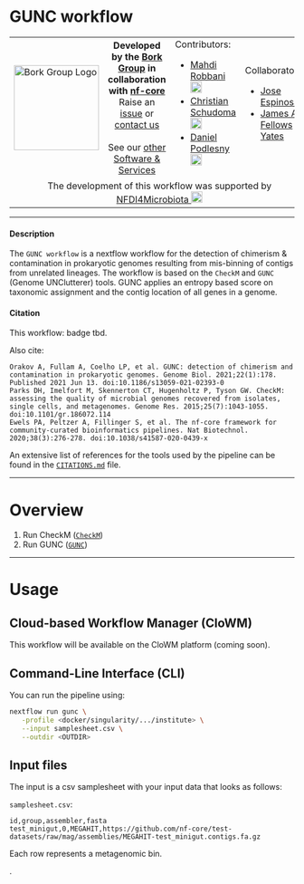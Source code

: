 # GUNC workflow
<table>
  <tr width="100%">
    <td width="150px">
      <a href="https://www.bork.embl.de/"><img src="https://www.bork.embl.de/assets/img/normal_version.png" alt="Bork Group Logo" width="150px" height="auto"></a>
    </td>
    <td width="425px" align="center">
      <b>Developed by the <a href="https://www.bork.embl.de/">Bork Group</a> in collaboration with <a href="https://nf-co.re/">nf-core</a></b><br>
      Raise an <a href="https://github.com/grp-bork/gunc_workflow/issues">issue</a> or <a href="mailto:N4M@embl.de">contact us</a><br><br>
      See our <a href="https://www.bork.embl.de/services.html">other Software & Services</a>
    </td>
    <td width="250px">
      Contributors:<br>
      <ul>
        <li>
          <a href="https://github.com/mahdi-robbani/">Mahdi Robbani</a> <a href="https://orcid.org/0000-0003-0161-0559"><img src="https://orcid.org/assets/vectors/orcid.logo.icon.svg" alt="ORCID icon" width="20px" height="20px"></a><br>
        </li>
        <li>
          <a href="https://github.com/cschu/">Christian Schudoma</a> <a href="https://orcid.org/0000-0003-1157-1354"><img src="https://orcid.org/assets/vectors/orcid.logo.icon.svg" alt="ORCID icon" width="20px" height="20px"></a><br>
        </li>
        <li>
          <a href="https://github.com/danielpodlesny/">Daniel Podlesny</a> <a href="https://orcid.org/0000-0002-5685-0915"><img src="https://orcid.org/assets/vectors/orcid.logo.icon.svg" alt="ORCID icon" width="20px" height="20px"></a><br>
        </li>
      </ul>
    </td>
    <td width="250px">
      Collaborators:<be>
      <ul>
        <li>
          <a href="https://github.com/JoseEspinosa/">Jose Espinosa</a>
        </li>
        <li>
          <a href="https://github.com/jfy133/">James A. Fellows Yates</a>
        </li>
      </ul>
    </td>
  </tr>
  <tr>
    <td colspan="4" align="center">The development of this workflow was supported by <a href="https://www.nfdi4microbiota.de/">NFDI4Microbiota <img src="https://github.com/user-attachments/assets/1e78f65e-9828-46c0-834c-0ed12ca9d5ed" alt="NFDI4Microbiota icon" width="20px" height="20px"></a> 
</td>
  </tr>
</table>
        
---
#### Description

The `GUNC workflow` is a nextflow workflow for the detection of chimerism & contamination in prokaryotic genomes resulting from mis-binning of contigs from unrelated lineages. The workflow is based on the `CheckM` and `GUNC` (Genome UNClutterer) tools. GUNC applies an entropy based score on taxonomic assignment and the contig location of all genes in a genome.

#### Citation
This workflow: badge tbd.

Also cite:
```
Orakov A, Fullam A, Coelho LP, et al. GUNC: detection of chimerism and contamination in prokaryotic genomes. Genome Biol. 2021;22(1):178. Published 2021 Jun 13. doi:10.1186/s13059-021-02393-0
Parks DH, Imelfort M, Skennerton CT, Hugenholtz P, Tyson GW. CheckM: assessing the quality of microbial genomes recovered from isolates, single cells, and metagenomes. Genome Res. 2015;25(7):1043-1055. doi:10.1101/gr.186072.114
Ewels PA, Peltzer A, Fillinger S, et al. The nf-core framework for community-curated bioinformatics pipelines. Nat Biotechnol. 2020;38(3):276-278. doi:10.1038/s41587-020-0439-x
```

An extensive list of references for the tools used by the pipeline can be found in the [`CITATIONS.md`](https://raw.githubusercontent.com/grp-bork/gunc_workflow/master/CITATIONS.md) file.

---
# Overview
1. Run CheckM ([`CheckM`](https://ecogenomics.github.io/CheckM/))
2. Run GUNC ([`GUNC`](https://grp-bork.embl-community.io/gunc/index.html))

---
# Usage
## Cloud-based Workflow Manager (CloWM)
This workflow will be available on the CloWM platform (coming soon).

## Command-Line Interface (CLI)
You can run the pipeline using:
```bash
nextflow run gunc \
   -profile <docker/singularity/.../institute> \
   --input samplesheet.csv \
   --outdir <OUTDIR>
```

## Input files
The input is a csv samplesheet with your input data that looks as follows:

`samplesheet.csv`:

```csv
id,group,assembler,fasta
test_minigut,0,MEGAHIT,https://github.com/nf-core/test-datasets/raw/mag/assemblies/MEGAHIT-test_minigut.contigs.fa.gz
```

Each row represents a metagenomic bin.

.
